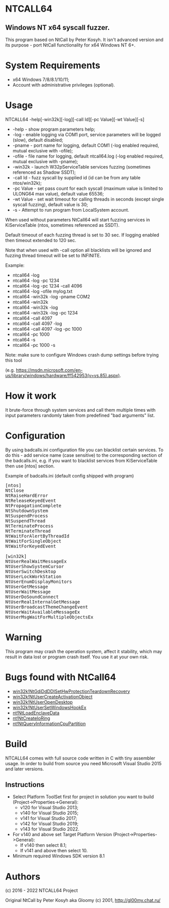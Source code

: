 
# NTCALL64
## Windows NT x64 syscall fuzzer.

This program based on NtCall by Peter Kosyh. It isn't advanced version and its purpose - port NtCall functionality for x64 Windows NT 6+.

# System Requirements

+ x64 Windows 7/8/8.1/10/11;
+ Account with administrative privileges (optional).

# Usage
NTCALL64 -help[-win32k][-log][-call Id][-pc Value][-wt Value][-s]

* -help      - show program parameters help;
* -log       - enable logging via COM1 port, service parameters will be logged (slow), default disabled;
* -pname     - port name for logging, default COM1 (-log enabled required, mutual exclusive with -ofile);
* -ofile     - file name for logging, default ntcall64.log (-log enabled required, mutual exclusive with -pname);
* -win32k    - launch W32pServiceTable services fuzzing (sometimes referenced as Shadow SSDT);
* -call Id   - fuzz syscall by supplied id (id can be from any table ntos/win32k);
* -pc Value  - set pass count for each syscall (maximum value is limited to ULONG64 max value), default value 65536;
* -wt Value  - set wait timeout for calling threads in seconds (except single syscall fuzzing), default value is 30;
* -s         - Attempt to run program from LocalSystem account.


When used without parameters NtCall64 will start fuzzing services in KiServiceTable (ntos, sometimes referenced as SSDT).

Default timeout of each fuzzing thread is set to 30 sec. If logging enabled then timeout extended to 120 sec.

Note that when used with -call option all blacklists will be ignored and fuzzing thread timeout will be set to INFINITE.

Example: 
+ ntcall64 -log
+ ntcall64 -log -pc 1234
+ ntcall64 -log -pc 1234 -call 4096
+ ntcall64 -log -ofile mylog.txt
+ ntcall64 -win32k -log -pname COM2
+ ntcall64 -win32k
+ ntcall64 -win32k -log
+ ntcall64 -win32k -log -pc 1234
+ ntcall64 -call 4097
+ ntcall64 -call 4097 -log
+ ntcall64 -call 4097 -log -pc 1000
+ ntcall64 -pc 1000
+ ntcall64 -s
+ ntcall64 -pc 1000 -s

Note: make sure to configure Windows crash dump settings before trying this tool 

(e.g. https://msdn.microsoft.com/en-us/library/windows/hardware/ff542953(v=vs.85).aspx).

# How it work

It brute-force through system services and call them multiple times with input parameters randomly taken from predefined "bad arguments" list.


# Configuration

By using badcalls.ini configuration file you can blacklist certain services. To do this - add service name (case sensitive) to the corresponding section of the badcalls.ini, e.g. if you want to blacklist services from KiServiceTable then use [ntos] section.

Example of badcalls.ini (default config shipped with program)

<pre>[ntos]
NtClose
NtRaiseHardError
NtReleaseKeyedEvent
NtPropagationComplete
NtShutdownSystem
NtSuspendProcess
NtSuspendThread
NtTerminateProcess
NtTerminateThread
NtWaitForAlertByThreadId
NtWaitForSingleObject
NtWaitForKeyedEvent

[win32k]
NtUserRealWaitMessageEx
NtUserShowSystemCursor
NtUserSwitchDesktop
NtUserLockWorkStation
NtUserEnumDisplayMonitors
NtUserGetMessage
NtUserWaitMessage
NtUserDoSoundConnect
NtUserRealInternalGetMessage
NtUserBroadcastThemeChangeEvent
NtUserWaitAvailableMessageEx
NtUserMsgWaitForMultipleObjectsEx</pre>

# Warning

This program may crash the operation system, affect it stability, which may result in data lost or program crash itself. You use it at your own risk.

# Bugs found with NtCall64

* [win32k!NtGdiDdDDISetHwProtectionTeardownRecovery](https://gist.githubusercontent.com/hfiref0x/6901a8e571946e84d8adb1c6f720fdad/raw/63c27cc71828969f7802ad5f7677f2bafe6d84fb/gistfile1.txt)
* [win32k!NtUserCreateActivationObject](https://gist.githubusercontent.com/hfiref0x/23a2331588e7765664f50cac26cf0637/raw/49457ef5e30049b6b4ca392e489aaceaafe2b280/NtUserCreateActivationObject.cpp)
* [win32k!NtUserOpenDesktop](https://gist.githubusercontent.com/hfiref0x/6e726b352da7642fc5b84bf6ebce0007/raw/8df05220f194da4980f401e15a0efdb7694deb26/NtUserOpenDesktop.c)
* [win32k!NtUserSetWindowsHookEx](https://gist.github.com/hfiref0x/8ecfbcc0a7afcc9917cef093ef3a18b2)
* [nt!NtLoadEnclaveData](https://gist.githubusercontent.com/hfiref0x/1ac328a8e73d053012e02955d38e36a8/raw/b26174f8b7b68506d62308ce4327dfc573b8aa26/main.c)
* [nt!NtCreateIoRing](https://gist.github.com/hfiref0x/bd6365a7cfa881da0e9c9e7a917a051b)
* [nt!NtQueryInformationCpuPartition](https://gist.github.com/hfiref0x/48bdc12241d0a981a6da473e979c8aff)


# Build

NTCALL64 comes with full source code written in C with tiny assembler usage.
In order to build from source you need Microsoft Visual Studio 2015 and later versions.

## Instructions

* Select Platform ToolSet first for project in solution you want to build (Project->Properties->General): 
  * v120 for Visual Studio 2013;
  * v140 for Visual Studio 2015; 
  * v141 for Visual Studio 2017;
  * v142 for Visual Studio 2019;
  * v143 for Visual Studio 2022.
* For v140 and above set Target Platform Version (Project->Properties->General):
  * If v140 then select 8.1;
  * If v141 and above then select 10.
* Minimum required Windows SDK version 8.1  

# Authors

(c) 2016 - 2022 NTCALL64 Project

Original NtCall by Peter Kosyh aka Gloomy (c) 2001, http://gl00my.chat.ru/ 
